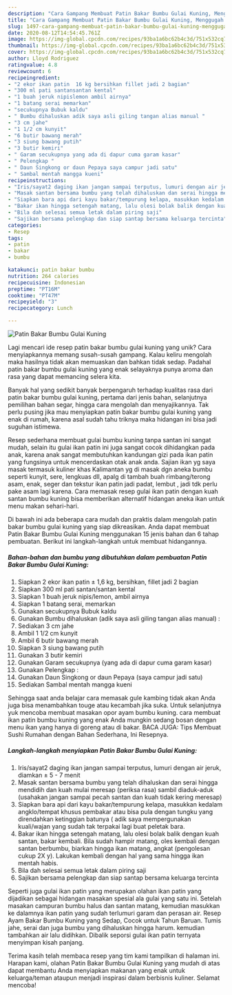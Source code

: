 ```yaml
---
description: "Cara Gampang Membuat Patin Bakar Bumbu Gulai Kuning, Menggugah Selera"
title: "Cara Gampang Membuat Patin Bakar Bumbu Gulai Kuning, Menggugah Selera"
slug: 1497-cara-gampang-membuat-patin-bakar-bumbu-gulai-kuning-menggugah-selera
date: 2020-08-12T14:54:45.761Z
image: https://img-global.cpcdn.com/recipes/93ba1a6bc62b4c3d/751x532cq70/patin-bakar-bumbu-gulai-kuning-foto-resep-utama.jpg
thumbnail: https://img-global.cpcdn.com/recipes/93ba1a6bc62b4c3d/751x532cq70/patin-bakar-bumbu-gulai-kuning-foto-resep-utama.jpg
cover: https://img-global.cpcdn.com/recipes/93ba1a6bc62b4c3d/751x532cq70/patin-bakar-bumbu-gulai-kuning-foto-resep-utama.jpg
author: Lloyd Rodriguez
ratingvalue: 4.8
reviewcount: 6
recipeingredient:
- "2 ekor ikan patin  16 kg bersihkan fillet jadi 2 bagian"
- "300 ml pati santansantan kental"
- "1 buah jeruk nipislemon ambil airnya"
- "1 batang serai memarkan"
- "secukupnya Bubuk kaldu"
- " Bumbu dihaluskan adik saya asli giling tangan alias manual "
- "3 cm jahe"
- "1 1/2 cm kunyit"
- "6 butir bawang merah"
- "3 siung bawang putih"
- "3 butir kemiri"
- " Garam secukupnya yang ada di dapur cuma garam kasar"
- " Pelengkap "
- " Daun Singkong or daun Pepaya saya campur jadi satu"
- " Sambal mentah mangga kueni"
recipeinstructions:
- "Iris/sayat2 daging ikan jangan sampai terputus, lumuri dengan air jeruk, diamkan ± 5 - 7 menit"
- "Masak santan bersama bumbu yang telah dihaluskan dan serai hingga mendidih dan kuah mulai meresap (periksa rasa) sambil diaduk-aduk (usahakan jangan sampai pecah santan dan kuah tidak kering meresap)"
- "Siapkan bara api dari kayu bakar/tempurung kelapa, masukkan kedalam angklo/tempat khusus pembakar atau bisa pula dengan tungku yang direndahkan ketinggian batunya ( adik saya mempergunakan kuali/wajan yang sudah tak terpakai lagi buat peletak bara."
- "Bakar ikan hingga setengah matang, lalu olesi bolak balik dengan kuah santan, bakar kembali. Bila sudah hampir matang, oles kembali dengan santan berbumbu, biarkan hingga ikan matang, angkat (pengolesan cukup 2X y). Lakukan kembali dengan hal yang sama hingga ikan mentah habis."
- "Bila dah selesai semua letak dalam piring saji"
- "Sajikan bersama pelengkap dan siap santap bersama keluarga tercinta"
categories:
- Resep
tags:
- patin
- bakar
- bumbu

katakunci: patin bakar bumbu 
nutrition: 264 calories
recipecuisine: Indonesian
preptime: "PT16M"
cooktime: "PT47M"
recipeyield: "3"
recipecategory: Lunch

---
```



![Patin Bakar Bumbu Gulai Kuning](https://img-global.cpcdn.com/recipes/93ba1a6bc62b4c3d/751x532cq70/patin-bakar-bumbu-gulai-kuning-foto-resep-utama.jpg)

Lagi mencari ide resep patin bakar bumbu gulai kuning yang unik? Cara menyiapkannya memang susah-susah gampang. Kalau keliru mengolah maka hasilnya tidak akan memuaskan dan bahkan tidak sedap. Padahal patin bakar bumbu gulai kuning yang enak selayaknya punya aroma dan rasa yang dapat memancing selera kita.

Banyak hal yang sedikit banyak berpengaruh terhadap kualitas rasa dari patin bakar bumbu gulai kuning, pertama dari jenis bahan, selanjutnya pemilihan bahan segar, hingga cara mengolah dan menyajikannya. Tak perlu pusing jika mau menyiapkan patin bakar bumbu gulai kuning yang enak di rumah, karena asal sudah tahu triknya maka hidangan ini bisa jadi suguhan istimewa.

Resep sederhana membuat gulai bumbu kuning tanpa santan ini sangat mudah, selain itu gulai ikan patin ini juga sangat cocok dihidangkan pada anak, karena anak sangat membutuhkan kandungan gizi pada ikan patin yang fungsinya untuk mencerdaskan otak anak anda. Sajian ikan yg saya masak termasuk kuliner khas Kalimantan yg di masak dgn aneka bumbu seperti kunyit, sere, lengkuas dll, apalg di tambah buah rimbang/terong asam, enak, seger dan tekstur ikan patin jadi padat, lembut , jadi tdk perlu pake asam lagi karena. Cara memasak resep gulai ikan patin dengan kuah santan bumbu kuning bisa memberikan alternatif hidangan aneka ikan untuk menu makan sehari-hari.


Di bawah ini ada beberapa cara mudah dan praktis dalam mengolah patin bakar bumbu gulai kuning yang siap dikreasikan. Anda dapat membuat Patin Bakar Bumbu Gulai Kuning menggunakan 15 jenis bahan dan 6 tahap pembuatan. Berikut ini langkah-langkah untuk membuat hidangannya.

<!--inarticleads1-->

##### Bahan-bahan dan bumbu yang dibutuhkan dalam pembuatan Patin Bakar Bumbu Gulai Kuning:

1. Siapkan 2 ekor ikan patin ± 1,6 kg, bersihkan, fillet jadi 2 bagian
1. Siapkan 300 ml pati santan/santan kental
1. Siapkan 1 buah jeruk nipis/lemon, ambil airnya
1. Siapkan 1 batang serai, memarkan
1. Gunakan secukupnya Bubuk kaldu
1. Gunakan  Bumbu dihaluskan (adik saya asli giling tangan alias manual) :
1. Sediakan 3 cm jahe
1. Ambil 1 1/2 cm kunyit
1. Ambil 6 butir bawang merah
1. Siapkan 3 siung bawang putih
1. Gunakan 3 butir kemiri
1. Gunakan  Garam secukupnya (yang ada di dapur cuma garam kasar)
1. Gunakan  Pelengkap :
1. Gunakan  Daun Singkong or daun Pepaya (saya campur jadi satu)
1. Sediakan  Sambal mentah mangga kueni


Sehingga saat anda belajar cara memasak gule kambing tidak akan Anda juga bisa menambahkan touge atau kecambah jika suka. Untuk selanjutnya yuk mencoba membuat masakan opor ayam bumbu kuning. cara membuat ikan patin bumbu kuning yang enak Anda mungkin sedang bosan dengan menu ikan yang hanya di goreng atau di bakar. BACA JUGA: Tips Membuat Sushi Rumahan dengan Bahan Sederhana, Ini Resepnya. 

<!--inarticleads2-->

##### Langkah-langkah menyiapkan Patin Bakar Bumbu Gulai Kuning:

1. Iris/sayat2 daging ikan jangan sampai terputus, lumuri dengan air jeruk, diamkan ± 5 - 7 menit
1. Masak santan bersama bumbu yang telah dihaluskan dan serai hingga mendidih dan kuah mulai meresap (periksa rasa) sambil diaduk-aduk (usahakan jangan sampai pecah santan dan kuah tidak kering meresap)
1. Siapkan bara api dari kayu bakar/tempurung kelapa, masukkan kedalam angklo/tempat khusus pembakar atau bisa pula dengan tungku yang direndahkan ketinggian batunya ( adik saya mempergunakan kuali/wajan yang sudah tak terpakai lagi buat peletak bara.
1. Bakar ikan hingga setengah matang, lalu olesi bolak balik dengan kuah santan, bakar kembali. Bila sudah hampir matang, oles kembali dengan santan berbumbu, biarkan hingga ikan matang, angkat (pengolesan cukup 2X y). Lakukan kembali dengan hal yang sama hingga ikan mentah habis.
1. Bila dah selesai semua letak dalam piring saji
1. Sajikan bersama pelengkap dan siap santap bersama keluarga tercinta


Seperti juga gulai ikan patin yang merupakan olahan ikan patin yang dijadikan sebagai hidangan masakan spesial ala gulai yang satu ini. Setelah masakan campuran bumbu halus dan santan matang, kemudian masukkan ke dalamnya ikan patin yang sudah terlumuri garam dan perasan air. Resep Ayam Bakar Bumbu Kuning yang Sedap, Cocok untuk Tahun Baruan. Tumis jahe, serai dan juga bumbu yang dihaluskan hingga harum. kemudian tambahkan air lalu didihkan. Dibalik seporsi gulai ikan patin ternyata menyimpan kisah panjang. 

Terima kasih telah membaca resep yang tim kami tampilkan di halaman ini. Harapan kami, olahan Patin Bakar Bumbu Gulai Kuning yang mudah di atas dapat membantu Anda menyiapkan makanan yang enak untuk keluarga/teman ataupun menjadi inspirasi dalam berbisnis kuliner. Selamat mencoba!
